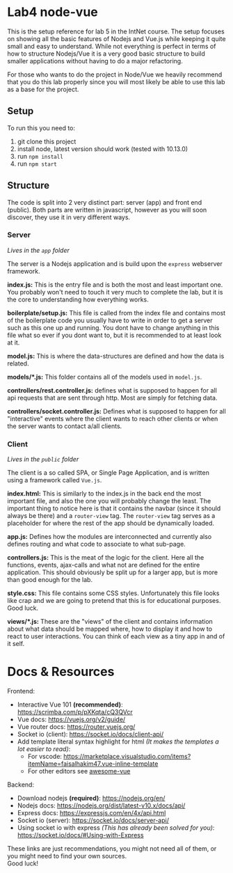 # Lab4 node-vue

This is the setup reference for lab 5 in the IntNet course.
The setup focuses on showing all the basic features of Nodejs and Vue.js while keeping it quite small and easy to understand. While not everything is perfect in terms of how to structure Nodejs/Vue it is a very good basic structure to build smaller applications without having to do a major refactoring.

For those who wants to do the project in Node/Vue we heavily recommend that you do this lab properly since you will most likely be able to use this lab as a base for the project.

## Setup

To run this you need to:

1. git clone this project
2. install node, latest version should work (tested with 10.13.0)
3. run `npm install`
4. run `npm start`

## Structure

The code is split into 2 very distinct part: server (app) and front end (public).
Both parts are written in javascript, however as you will soon discover, they use it in very different ways.

### Server

_Lives in the `app` folder_

The server is a Nodejs application and is build upon the `express` webserver framework.

**index.js:** This is the entry file and is both the most and least important one. You probably won't need to touch it very much to complete the lab, but it is the core to understanding how everything works.

**boilerplate/setup.js:** This file is called from the index file and contains most of the boilerplate code you usually have to write in order to get a server such as this one up and running. You dont have to change anything in this file what so ever if you dont want to, but it is recommended to at least look at it.

**model.js:** This is where the data-structures are defined and how the data is related.

**models/*.js:** This folder contains all of the models used in `model.js`.

**controllers/rest.controller.js:** defines what is supposed to happen for all api requests that are sent through http. Most are simply for fetching data.

**controllers/socket.controller.js:** Defines what is supposed to happen for all "interactive" events where the client wants to reach other clients or when the server wants to contact a/all clients.

### Client

_Lives in the `public` folder_

The client is a so called SPA, or Single Page Application, and is written using a framework called `Vue.js`.

**index.html:** This is similarly to the index.js in the back end the most important file, and also the one you will probably change the least. The important thing to notice here is that it contains the navbar (since it should always be there) and a `router-view` tag. The `router-view` tag serves as a placeholder for where the rest of the app should be dynamically loaded.

**app.js:** Defines how the modules are interconnected and currently also defines routing and what code to associate to what sub-page.

**controllers.js:** This is the meat of the logic for the client. Here all the functions, events, ajax-calls and what not are defined for the entire application. This should obviously be split up for a larger app, but is more than good enough for the lab.

**style.css:** This file contains some CSS styles. Unfortunately this file looks like crap and we are going to pretend that this is for educational purposes. Good luck.

**views/*.js:** These are the "views" of the client and contains information about what data should be mapped where, how to display it and how to react to user interactions. You can think of each view as a tiny app in and of it self.

# Docs & Resources

Frontend:

* Interactive Vue 101 __(recommended)__:  https://scrimba.com/p/pXKqta/cQ3QVcr
* Vue docs: https://vuejs.org/v2/guide/
* Vue router docs: https://router.vuejs.org/
* Socket io (client): https://socket.io/docs/client-api/
* Add template literal syntax highlight for html _(It makes the templates a lot easier to read)_:
    *  For vscode: https://marketplace.visualstudio.com/items?itemName=faisalhakim47.vue-inline-template
    *  For other editors see [awesome-vue](https://github.com/vuejs/awesome-vue#source-code-editing)

Backend:

* Download nodejs __(required)__: https://nodejs.org/en/
* Nodejs docs: https://nodejs.org/dist/latest-v10.x/docs/api/
* Express docs: https://expressjs.com/en/4x/api.html
* Socket io (server): https://socket.io/docs/server-api/
* Using socket io with express _(This has already been solved for you)_: https://socket.io/docs/#Using-with-Express

These links are just recommendations, you might not need all of them, or you might need to find your own sources. <br>
Good luck!
